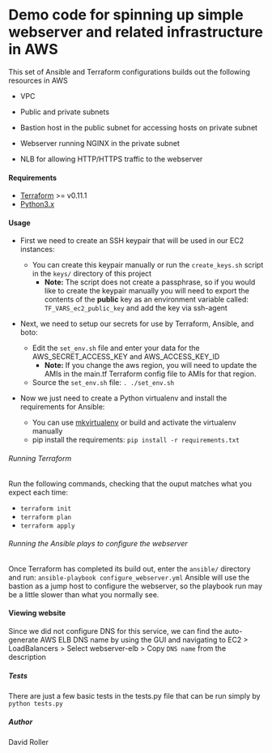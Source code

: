 # Demo code for spinning up simple webserver and related infrastructure in AWS

This set of Ansible and Terraform configurations builds out the following resources in AWS 

* VPC 

* Public and private subnets

* Bastion host in the public subnet for accessing hosts on private subnet

* Webserver running NGINX in the private subnet

* NLB for allowing HTTP/HTTPS traffic to the webserver
#### Requirements
* [Terraform](https://www.terraform.io/) >= v0.11.1
* [Python3.x](https://www.python.org/)

#### Usage
* First we need to create an SSH keypair that will be used in our EC2 instances:
  * You can create this keypair manually or run the `create_keys.sh` script in the `keys/` directory of this project
    * **Note:** The script does not create a passphrase, so if you would like to create the keypair manually you will need to export the contents of the **public** key as an environment variable called: `TF_VARS_ec2_public_key` and add the key via ssh-agent

* Next, we need to setup our secrets for use by Terraform, Ansible, and boto:

  * Edit the `set_env.sh` file and enter your data for the AWS_SECRET_ACCESS_KEY and AWS_ACCESS_KEY_ID
    * **Note:** If you change the aws region, you will need to update the AMIs in the main.tf Terraform config file to AMIs for that region.
  * Source the `set_env.sh` file: `. ./set_env.sh`

* Now we just need to create a Python virtualenv and install the requirements for Ansible:
  * You can use [mkvirtualenv](https://virtualenvwrapper.readthedocs.io/en/latest/) or build and activate the virtualenv manually
  * pip install the requirements: `pip install -r requirements.txt`

###### Running Terraform
Run the following commands, checking that the ouput matches what you expect each time:
* `terraform init`
* `terraform plan`
* `terraform apply`

###### Running the Ansible plays to configure the webserver
Once Terraform has completed its build out, enter the `ansible/` directory and run: `ansible-playbook configure_webserver.yml`
Ansible will use the bastion as a jump host to configure the webserver, so the playbook run may be a little slower than what you normally see.

#### Viewing website
Since we did not configure DNS for this service, we can find the auto-generate AWS ELB DNS name by using the GUI and navigating to EC2 > LoadBalancers > Select webserver-elb > Copy `DNS name` from the description

##### Tests
There are just a few basic tests in the tests.py file that can be run simply by ```python tests.py```


##### Author
David Roller


